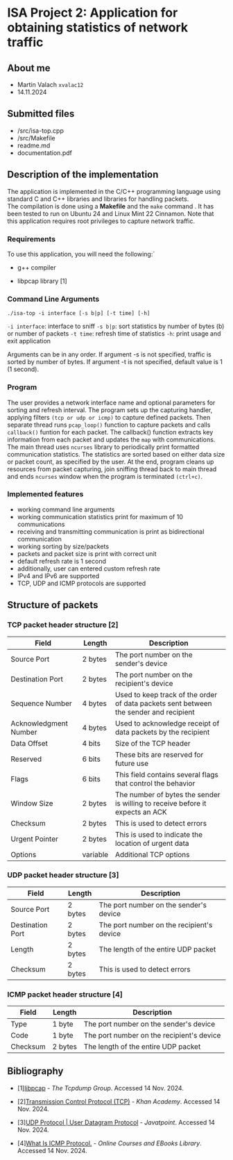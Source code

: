 ﻿# ISA Project 2: Application for obtaining statistics of network traffic

## About me

- Martin Valach `xvalac12`
- 14.11.2024

## Submitted files

- /src/isa-top.cpp
- /src/Makefile
- readme.md
- documentation.pdf

## Description of the implementation

The application is implemented in the C/C++ programming language using standard C and C++ libraries  and libraries for handling packets.  
The compilation is done using a **Makefile**  and the `make` command . It has been tested to run on Ubuntu 24 and Linux Mint 22 Cinnamon. 
Note that this application requires root privileges to capture network traffic.

### Requirements

To use this application, you will need the following:`

- g++ compiler

- libpcap library [1]

### Command Line Arguments

`./isa-top -i interface [-s b|p] [-t time] [-h]`

`-i interface`: interface to sniff
`-s b|p`: sort statistics by number of bytes (b) or number of packets
`-t time`: refresh time of statistics
`-h`: print usage and exit application

Arguments can be in any order. If argument -s is not specified, traffic is  sorted by number of bytes. If argument -t is not specified, default value is 1 (1 second).

### Program

The user provides a network interface name and optional parameters for sorting and refresh interval. The program sets up the capturing handler, applying filters `(tcp or udp or icmp)` to capture defined packets.
Then separate thread runs `pcap_loop()` function to capture packets and calls `callback()` funtion for each packet.
The callback() function extracts key information from each packet and updates the `map` with communications.
The main thread uses `ncurses` library to periodically print formatted communication statistics.
The statistics are sorted based on either data size or packet count, as specified by the user.
At the end, program cleans up resources from packet capturing, join sniffing thread back to main thread and ends `ncurses` window when the program is terminated `(ctrl+c)`.


### Implemented features

- working command line arguments
- working communication statistics print for maximum of 10 communications
- receiving and transmitting communication is print as bidirectional communication
- working sorting by size/packets
- packets and packet size is print with correct unit
- default refresh rate is 1 second
- additionally, user can entered custom refresh rate
- IPv4 and IPv6 are supported
- TCP, UDP and ICMP protocols are supported


## Structure of packets

### TCP packet header structure [2]

| Field | Length | Description |
|-----------------------|-----------|---------------------------------------------------------------------------------------|
| Source Port | 2 bytes | The port number on the sender's device |
| Destination Port | 2 bytes | The port number on the recipient's device |
| Sequence Number | 4 bytes | Used to keep track of the order of data packets sent between the sender and recipient |
| Acknowledgment Number | 4 bytes | Used to acknowledge receipt of data packets by the recipient |
| Data Offset | 4 bits | Size of the TCP header |
| Reserved | 6 bits | These bits are reserved for future use |
| Flags | 6 bits | This field contains several flags that control the behavior |
| Window Size | 2 bytes | The number of bytes the sender is willing to receive before it expects an ACK |
| Checksum | 2 bytes | This is used to detect errors |
| Urgent Pointer | 2 bytes | This is used to indicate the location of urgent data |
| Options | variable | Additional TCP options |

### UDP packet header structure [3]

| Field | Length | Description |
|-------------------|-----------|-------------------------------------------|
| Source Port | 2 bytes | The port number on the sender's device |
| Destination Port | 2 bytes | The port number on the recipient's device |
| Length | 2 bytes | The length of the entire UDP packet |
| Checksum | 2 bytes | This is used to detect errors |

### ICMP packet header structure [4]

| Field | Length | Description |
|-----------|-----------|-------------------------------------------|
| Type | 1 byte | The port number on the sender's device |
| Code | 1 byte | The port number on the recipient's device |
| Checksum | 2 bytes | The length of the entire UDP packet |

## Bibliography

- [1][libpcap](https://www.tcpdump.org/) - _The Tcpdump Group_. Accessed 14 Nov. 2024.

- [2][Transmission Control Protocol (TCP)](https://www.khanacademy.org/computing/computers-and-internet/xcae6f4a7ff015e7d:the-internet/xcae6f4a7ff015e7d:transporting-packets/a/transmission-control-protocol--tcp#:~:text=Packet%20format&text=The%20IP%20data%20section%20is,size%20of%20the%20options%20field) - _Khan Academy_. Accessed 14 Nov. 2024.

- [3][UDP Protocol | User Datagram Protocol](https://www.javatpoint.com/udp-protocol#:~:text=UDP%20Header%20Format,would%20be%2065%2C535%20minus%2020) - _Javatpoint_. Accessed 14 Nov. 2024.

- [4][What Is ICMP Protocol.](https://www.tutorialspoint.com/what-is-icmp-protocol#:~:text=ICMP%20Message%20Format,255%20are%20the%20data%20messages) - _Online Courses and EBooks Library_. Accessed 14 Nov. 2024.
